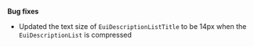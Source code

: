 **Bug fixes**

- Updated the text size of `EuiDescriptionListTitle` to be 14px when the `EuiDescriptionList` is compressed